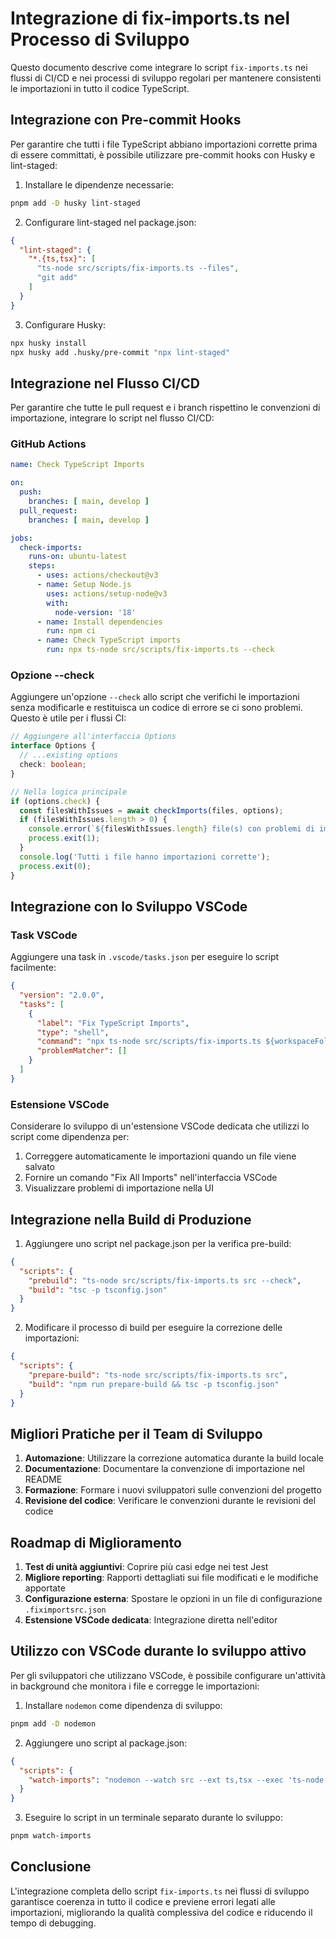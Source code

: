 # Integrazione di fix-imports.ts nel Processo di Sviluppo

Questo documento descrive come integrare lo script `fix-imports.ts` nei flussi di CI/CD e nei processi di sviluppo regolari per mantenere consistenti le importazioni in tutto il codice TypeScript.

## Integrazione con Pre-commit Hooks

Per garantire che tutti i file TypeScript abbiano importazioni corrette prima di essere committati, è possibile utilizzare pre-commit hooks con Husky e lint-staged:

1. Installare le dipendenze necessarie:

```bash
pnpm add -D husky lint-staged
```

2. Configurare lint-staged nel package.json:

```json
{
  "lint-staged": {
    "*.{ts,tsx}": [
      "ts-node src/scripts/fix-imports.ts --files",
      "git add"
    ]
  }
}
```

3. Configurare Husky:

```bash
npx husky install
npx husky add .husky/pre-commit "npx lint-staged"
```

## Integrazione nel Flusso CI/CD

Per garantire che tutte le pull request e i branch rispettino le convenzioni di importazione, integrare lo script nel flusso CI/CD:

### GitHub Actions

```yaml
name: Check TypeScript Imports

on:
  push:
    branches: [ main, develop ]
  pull_request:
    branches: [ main, develop ]

jobs:
  check-imports:
    runs-on: ubuntu-latest
    steps:
      - uses: actions/checkout@v3
      - name: Setup Node.js
        uses: actions/setup-node@v3
        with:
          node-version: '18'
      - name: Install dependencies
        run: npm ci
      - name: Check TypeScript imports
        run: npx ts-node src/scripts/fix-imports.ts --check
```

### Opzione --check

Aggiungere un'opzione `--check` allo script che verifichi le importazioni senza modificarle e restituisca un codice di errore se ci sono problemi. Questo è utile per i flussi CI:

```typescript
// Aggiungere all'interfaccia Options
interface Options {
  // ...existing options
  check: boolean;
}

// Nella logica principale
if (options.check) {
  const filesWithIssues = await checkImports(files, options);
  if (filesWithIssues.length > 0) {
    console.error(`${filesWithIssues.length} file(s) con problemi di importazione`);
    process.exit(1);
  }
  console.log('Tutti i file hanno importazioni corrette');
  process.exit(0);
}
```

## Integrazione con lo Sviluppo VSCode

### Task VSCode

Aggiungere una task in `.vscode/tasks.json` per eseguire lo script facilmente:

```json
{
  "version": "2.0.0",
  "tasks": [
    {
      "label": "Fix TypeScript Imports",
      "type": "shell",
      "command": "npx ts-node src/scripts/fix-imports.ts ${workspaceFolder}/src",
      "problemMatcher": []
    }
  ]
}
```

### Estensione VSCode

Considerare lo sviluppo di un'estensione VSCode dedicata che utilizzi lo script come dipendenza per:

1. Correggere automaticamente le importazioni quando un file viene salvato
2. Fornire un comando "Fix All Imports" nell'interfaccia VSCode
3. Visualizzare problemi di importazione nella UI

## Integrazione nella Build di Produzione

1. Aggiungere uno script nel package.json per la verifica pre-build:

```json
{
  "scripts": {
    "prebuild": "ts-node src/scripts/fix-imports.ts src --check",
    "build": "tsc -p tsconfig.json"
  }
}
```

2. Modificare il processo di build per eseguire la correzione delle importazioni:

```json
{
  "scripts": {
    "prepare-build": "ts-node src/scripts/fix-imports.ts src",
    "build": "npm run prepare-build && tsc -p tsconfig.json"
  }
}
```

## Migliori Pratiche per il Team di Sviluppo

1. **Automazione**: Utilizzare la correzione automatica durante la build locale
2. **Documentazione**: Documentare la convenzione di importazione nel README
3. **Formazione**: Formare i nuovi sviluppatori sulle convenzioni del progetto
4. **Revisione del codice**: Verificare le convenzioni durante le revisioni del codice

## Roadmap di Miglioramento

1. **Test di unità aggiuntivi**: Coprire più casi edge nei test Jest
2. **Migliore reporting**: Rapporti dettagliati sui file modificati e le modifiche apportate
3. **Configurazione esterna**: Spostare le opzioni in un file di configurazione `.fiximportsrc.json`
4. **Estensione VSCode dedicata**: Integrazione diretta nell'editor

## Utilizzo con VSCode durante lo sviluppo attivo

Per gli sviluppatori che utilizzano VSCode, è possibile configurare un'attività in background che monitora i file e corregge le importazioni:

1. Installare `nodemon` come dipendenza di sviluppo:

```bash
pnpm add -D nodemon
```

2. Aggiungere uno script al package.json:

```json
{
  "scripts": {
    "watch-imports": "nodemon --watch src --ext ts,tsx --exec 'ts-node src/scripts/fix-imports.ts src'"
  }
}
```

3. Eseguire lo script in un terminale separato durante lo sviluppo:

```bash
pnpm watch-imports
```

## Conclusione

L'integrazione completa dello script `fix-imports.ts` nei flussi di sviluppo garantisce coerenza in tutto il codice e previene errori legati alle importazioni, migliorando la qualità complessiva del codice e riducendo il tempo di debugging. 